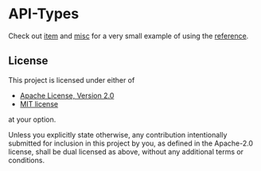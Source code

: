 # API-Types

Check out [item](./src/api/item.rs) and [misc](./src/api/misc.rs) for a very small example of using the [reference](https://doc.rust-lang.org/stable/reference/items.html).
## License

This project is licensed under either of

- [Apache License, Version 2.0](./LICENSE-Apache)
- [MIT license](./LICENSE-MIT)

at your option.

Unless you explicitly state otherwise, any contribution intentionally submitted for inclusion in
this project by you, as defined in the Apache-2.0 license, shall be dual licensed as above,
without any additional terms or conditions.
